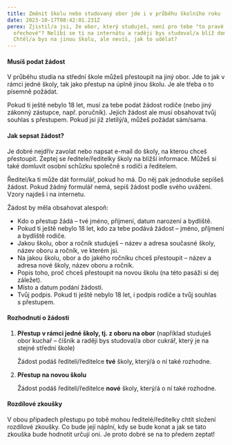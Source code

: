 ```yaml
---
title: Změnit školu nebo studovaný obor jde i v průběhu školního roku
date: 2023-10-17T08:42:01.231Z
perex: Zjistil/a jsi, že obor, který studuješ, není pro tebe "to pravé
  ořechové"? Nelíbí se ti na internátu a raději bys studoval/a blíž domovu?
  Chtěl/a bys na jinou školu, ale nevíš, jak to udělat?
---
```

#### **Musíš podat žádost**

V průběhu studia na střední škole můžeš přestoupit na jiný obor. Jde to jak v rámci jedné školy, tak jako přestup na úplně jinou školu. Je ale třeba o to písemně požádat.

Pokud ti ještě nebylo 18 let, musí za tebe podat žádost rodiče (nebo jiný zákonný zástupce, např. poručník). Jejich žádost ale musí obsahovat tvůj souhlas s přestupem. Pokud jsi již zletilý/á, můžeš požádat sám/sama.

#### Jak sepsat žádost?

Je dobré nejdřív zavolat nebo napsat e-mail do školy, na kterou chceš přestoupit. Zeptej se ředitele/ředitelky školy na bližší informace. Můžeš si také domluvit osobní schůzku společně s rodiči a ředitelem.

Ředitel/ka ti může dát formulář, pokud ho má. Do něj pak jednoduše sepíšeš žádost. Pokud žádný formulář nemá, sepiš žádost podle svého uvážení. Vzory najdeš i na internetu. 

Žádost by měla obsahovat alespoň:

* Kdo o přestup žádá – tvé jméno, příjmení, datum narození a bydliště.
* Pokud ti ještě nebylo 18 let, kdo za tebe podává žádost – jméno, příjmení a bydliště rodiče. 
* Jakou školu, obor a ročník studuješ – název a adresa současné školy, název oboru a ročník, ve kterém jsi.
* Na jakou školu, obor a do jakého ročníku chceš přestoupit – název a adresa nové školy, název oboru a ročník.
* Popis toho, proč chceš přestoupit na novou školu (na této pasáži si dej záležet).
* Místo a datum podání žádosti.
* Tvůj podpis. Pokud ti ještě nebylo 18 let, i podpis rodiče a tvůj souhlas s přestupem. 

#### **Rozhodnutí o žádosti**

1. **Přestup v rámci jedné školy, tj. z oboru na obor** (například studuješ obor kuchař – číšník a raději bys studoval/a obor cukrář, který je na stejné střední škole)

   Žádost podáš řediteli/ředitelce **tvé** školy, který/á o ní také rozhodne. 
2. **Přestup na novou školu**

   Žádost podáš řediteli/ředitelce **nové** školy, který/á o ní také rozhodne. 

#### **Rozdílové zkoušky**

V obou případech přestupu po tobě mohou ředitelé/ředitelky chtít složení rozdílové zkoušky. Co bude její náplní, kdy se bude konat a jak se tato zkouška bude hodnotit určují oni. Je proto dobré se na to předem zeptat!